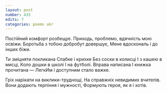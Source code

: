 ```yaml
---
layout: post
number: 433
edits: 7
categories: poems ukr
---
```


Постійний комфорт розбещує.
Приходь, проблемо, вдячність мою освіжи.
Боротьба з тобою добробут довершує,
Мене вдоскональ і до інших біжи.

Ти зміцняти покликана
Слабке і крихке
Без соски в колисці
І з кашею в мисці,
Коло дошки в школі
І на футболі.
Вправа написана
І книжка прочитана —
ЛегкИм і доступним стало важке.

Гріх нарікати на виклики-труднощі,
На справжніх невидимих вчителів.
Вони додають терпіння і мужності,
Формують героя, як я і хотів.
